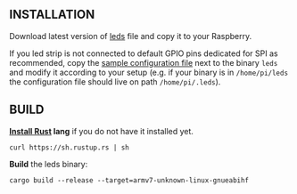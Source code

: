 INSTALLATION
---

Download latest version of
[leds](https://github.com/czervenka/spi-leds/releases/download/v0.1.0/leds)
file and copy it to your Raspberry.

If you led strip is not connected to default GPIO pins dedicated for SPI as
recommended, copy the [sample configuration file](./.leds) next to the binary
`leds` and modify it according to your setup (e.g. if your binary is in
`/home/pi/leds` the configuration file should live on path
`/home/pi/.leds`).



BUILD
--

**[Install Rust](https://www.rust-lang.org/tools/install) lang** if you do not have it installed yet.

	curl https://sh.rustup.rs | sh

**Build** the leds binary:

    cargo build --release --target=armv7-unknown-linux-gnueabihf
